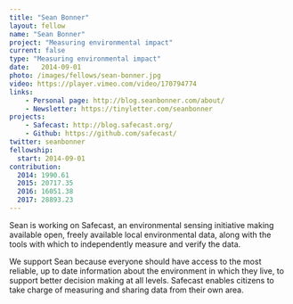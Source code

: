 ```yaml
---
title: "Sean Bonner"
layout: fellow
name: "Sean Bonner"
project: "Measuring environmental impact"
current: false
type: "Measuring environmental impact"
date:   2014-09-01
photo: /images/fellows/sean-bonner.jpg
video: https://player.vimeo.com/video/170794774
links:
    - Personal page: http://blog.seanbonner.com/about/
    - Newsletter: https://tinyletter.com/seanbonner
projects:
    - Safecast: http://blog.safecast.org/
    - Github: https://github.com/safecast/
twitter: seanbonner
fellowship:
  start: 2014-09-01
contribution:
  2014: 1990.61
  2015: 20717.35
  2016: 16051.38
  2017: 28893.23
---
```


Sean is working on Safecast, an environmental sensing initiative making available open, freely available local environmental data, along with the tools with which to independently measure and verify the data.

We support Sean because everyone should have access to the most reliable, up to date information about the environment in which they live, to support better decision making at all levels. Safecast enables citizens to take charge of measuring and sharing data from their own area.

